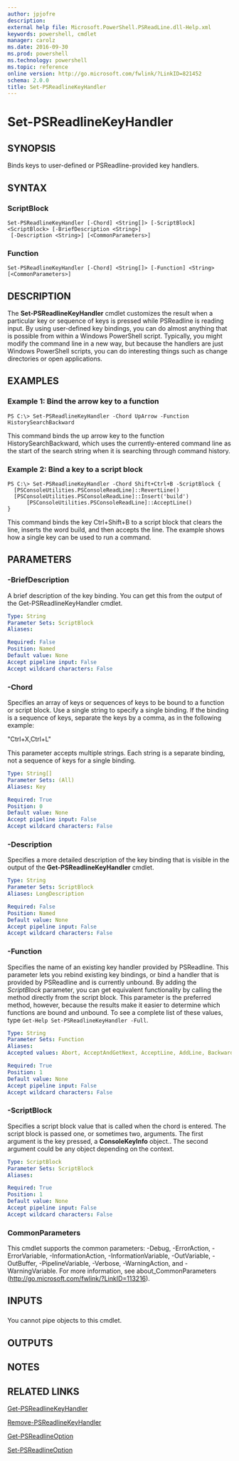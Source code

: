 ```yaml
---
author: jpjofre
description: 
external help file: Microsoft.PowerShell.PSReadLine.dll-Help.xml
keywords: powershell, cmdlet
manager: carolz
ms.date: 2016-09-30
ms.prod: powershell
ms.technology: powershell
ms.topic: reference
online version: http://go.microsoft.com/fwlink/?LinkID=821452
schema: 2.0.0
title: Set-PSReadlineKeyHandler
---
```


# Set-PSReadlineKeyHandler

## SYNOPSIS
Binds keys to user-defined or PSReadline-provided key handlers.

## SYNTAX

### ScriptBlock
```
Set-PSReadlineKeyHandler [-Chord] <String[]> [-ScriptBlock] <ScriptBlock> [-BriefDescription <String>]
 [-Description <String>] [<CommonParameters>]
```

### Function
```
Set-PSReadlineKeyHandler [-Chord] <String[]> [-Function] <String> [<CommonParameters>]
```

## DESCRIPTION
The **Set-PSReadlineKeyHandler** cmdlet customizes the result when a particular key or sequence of keys is pressed while PSReadline is reading input.
By using user-defined key bindings, you can do almost anything that is possible from within a Windows PowerShell script.
Typically, you might modify the command line in a new way, but because the handlers are just Windows PowerShell scripts, you can do interesting things such as change directories or open applications.

## EXAMPLES

### Example 1: Bind the arrow key to a function
```
PS C:\> Set-PSReadlineKeyHandler -Chord UpArrow -Function HistorySearchBackward
```

This command binds the up arrow key to the function HistorySearchBackward, which uses the currently-entered command line as the start of the search string when it is searching through command history.

### Example 2: Bind a key to a script block
```
PS C:\> Set-PSReadlineKeyHandler -Chord Shift+Ctrl+B -ScriptBlock { 
  [PSConsoleUtilities.PSConsoleReadLine]::RevertLine() 
  [PSConsoleUtilities.PSConsoleReadLine]::Insert('build')
      [PSConsoleUtilities.PSConsoleReadLine]::AcceptLine()
}
```

This command binds the key Ctrl+Shift+B to a script block that clears the line, inserts the word build, and then accepts the line.
The example shows how a single key can be used to run a command.

## PARAMETERS

### -BriefDescription
A brief description of the key binding.
You can get this from the output of the Get-PSReadlineKeyHandler cmdlet.

```yaml
Type: String
Parameter Sets: ScriptBlock
Aliases: 

Required: False
Position: Named
Default value: None
Accept pipeline input: False
Accept wildcard characters: False
```

### -Chord
Specifies an array of keys or sequences of keys to be bound to a function or script block.
Use a single string to specify a single binding.
If the binding is a sequence of keys, separate the keys by a comma, as in the following example: 

"Ctrl+X,Ctrl+L" 

This parameter accepts multiple strings.
Each string is a separate binding, not a sequence of keys for a single binding.

```yaml
Type: String[]
Parameter Sets: (All)
Aliases: Key

Required: True
Position: 0
Default value: None
Accept pipeline input: False
Accept wildcard characters: False
```

### -Description
Specifies a more detailed description of the key binding that is visible in the output of the **Get-PSReadlineKeyHandler** cmdlet.

```yaml
Type: String
Parameter Sets: ScriptBlock
Aliases: LongDescription

Required: False
Position: Named
Default value: None
Accept pipeline input: False
Accept wildcard characters: False
```

### -Function
Specifies the name of an existing key handler provided by PSReadline.
This parameter lets you rebind existing key bindings, or bind a handler that is provided by PSReadline and is currently unbound.
By adding the *ScriptBlock* parameter, you can get equivalent functionality by calling the method directly from the script block.
This parameter is the preferred method, however, because the results make it easier to determine which functions are bound and unbound.
To see a complete list of these values, type `Get-Help Set-PSReadlineKeyHandler -Full`.

```yaml
Type: String
Parameter Sets: Function
Aliases: 
Accepted values: Abort, AcceptAndGetNext, AcceptLine, AddLine, BackwardChar, BackwardDeleteChar, BackwardDeleteLine, BackwardKillLine, BackwardKillWord, BackwardWord, BeginningOfHistory, BeginningOfLine, CancelLine, CaptureScreen, CharacterSearch, CharacterSearchBackward, ClearHistory, ClearScreen, Complete, Copy, CopyOrCancelLine, Cut, DeleteChar, DeleteCharOrExit, DigitArgument, EndOfHistory, EndOfLine, ExchangePointAndMark, ForwardChar, ForwardDeleteLine, ForwardSearchHistory, ForwardWord, GotoBrace, HistorySearchBackward, HistorySearchForward, InvokePrompt, KillLine, KillRegion, KillWord, MenuComplete, NextHistory, NextLine, NextWord, Paste, PossibleCompletions, PreviousHistory, PreviousLine, Redo, ReverseSearchHistory, RevertLine, ScrollDisplayDown, ScrollDisplayDownLine, ScrollDisplayToCursor, ScrollDisplayTop, ScrollDisplayUp, ScrollDisplayUpLine, SelectAll, SelectBackwardChar, SelectBackwardsLine, SelectBackwardWord, SelectForwardChar, SelectForwardWord, SelectLine, SelectNextWord, SelectShellBackwardWord, SelectShellForwardWord, SelectShellNextWord, SelfInsert, SetMark, ShellBackwardKillWord, ShellBackwardWord, ShellForwardWord, ShellKillWord, ShellNextWord, ShowKeyBindings, TabCompleteNext, TabCompletePrevious, Undo, UnixWordRubout, ValidateAndAcceptLine, WhatIsKey, Yank, YankLastArg, YankNthArg, YankPop

Required: True
Position: 1
Default value: None
Accept pipeline input: False
Accept wildcard characters: False
```

### -ScriptBlock
Specifies a script block value that is called when the chord is entered.
The script block is passed one, or sometimes two, arguments.
The first argument is the key pressed, a **ConsoleKeyInfo** object..
The second argument could be any object depending on the context.

```yaml
Type: ScriptBlock
Parameter Sets: ScriptBlock
Aliases: 

Required: True
Position: 1
Default value: None
Accept pipeline input: False
Accept wildcard characters: False
```

### CommonParameters
This cmdlet supports the common parameters: -Debug, -ErrorAction, -ErrorVariable, -InformationAction, -InformationVariable, -OutVariable, -OutBuffer, -PipelineVariable, -Verbose, -WarningAction, and -WarningVariable. For more information, see about_CommonParameters (http://go.microsoft.com/fwlink/?LinkID=113216).

## INPUTS

###  
You cannot pipe objects to this cmdlet.

## OUTPUTS

## NOTES

## RELATED LINKS

[Get-PSReadlineKeyHandler](Get-PSReadlineKeyHandler.md)

[Remove-PSReadlineKeyHandler](Remove-PSReadlineKeyHandler.md)

[Get-PSReadlineOption](Get-PSReadlineOption.md)

[Set-PSReadlineOption](Set-PSReadlineOption.md)

